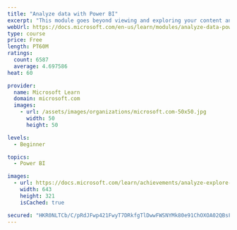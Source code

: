 ```yaml
---
title: "Analyze data with Power BI"
excerpt: "This module goes beyond viewing and exploring your content and explains how to interact with it by working with reports and dashboards to uncover and share new business insights."
webUrl: https://docs.microsoft.com/en-us/learn/modules/analyze-data-power-bi/
type: course
price: Free
length: PT60M
ratings:
  count: 6587
  average: 4.697586
heat: 60

provider:
  name: Microsoft Learn
  domain: microsoft.com
  images:
    - url: /assets/images/organizations/microsoft.com-50x50.jpg
      width: 50
      height: 50

levels:
  - Beginner

topics:
  - Power BI

images:
  - url: https://docs.microsoft.com/learn/achievements/analyze-explore-data-power-bi-social.png
    width: 643
    height: 321
    isCached: true

secured: "HKR0NLTCb/C/pRdJFwp421FwyT7DRkfgTlDwwFWSNYMk80e91ChOXOA02QBsFtfw0EQ3qCq//suzmZvgM76ZfghmzEI7SvGNZzFQzJmftMRA1VraGdf+NHaagX6SZArZGKHpApEz3d875VK00sx3caiYG3MrLefyPml9sOI08SgjEnxYfMBTtGLccW3nWCtF4gZZsOUj2cXLCpV9OJAyadQwTzxsVCKXq9pDgF0CNkYQkF5+n8w04KA4EXlKxR0uhQlZBi948+1PQefFq7RRQgndIIHuQ/N9Kfe5m/xIP2wC5nzkYBbSykBm7OPD10jUl9OxuQCqt2fskc2W1nJNZI1HPJXL1Dt+4q8/voP0cUdhUtf6SpfEp+jf4dk45VhJYORF7vrl7W7mkWH8EmlHNg+A50sE4OPoJ3aJh+mmVlM=;vqAxQJsC6XHO6FY0e3kSiw=="
---
```


